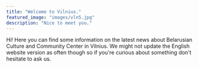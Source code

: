 ```yaml
---
title: "Welcome to Vilnius."
featured_image: "images/vln5.jpg"
description: "Nice to meet you."
---
```

Hi! Here you can find some information on the latest news about Belarusian Culture and Community Center in Vilnius. We might not update the English website version as often though so if you're curious about something don't hesitate to ask us.
